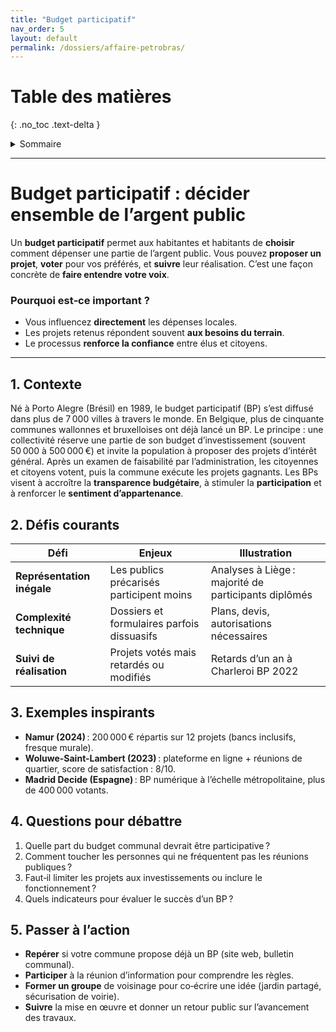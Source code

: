 ```yaml
---
title: "Budget participatif"
nav_order: 5
layout: default
permalink: /dossiers/affaire-petrobras/
---
```


# Table des matières
{: .no_toc .text-delta }

<details markdown="block">
  <summary>Sommaire</summary>
  {: .text-delta }

1. Sommaire
{:toc}
</details> 

---



# Budget participatif : décider ensemble de l’argent public


Un **budget participatif** permet aux habitantes et habitants de **choisir** comment dépenser une partie de l’argent public.
Vous pouvez **proposer un projet**,
**voter** pour vos préférés,
et **suivre** leur réalisation.
C’est une façon concrète de **faire entendre votre voix**.

### Pourquoi est‑ce important ?

* Vous influencez **directement** les dépenses locales.
* Les projets retenus répondent souvent **aux besoins du terrain**.
* Le processus **renforce la confiance** entre élus et citoyens.

---

## 1. Contexte

Né à Porto Alegre (Brésil) en 1989, le budget participatif (BP) s’est diffusé dans plus de 7 000 villes à travers le monde. En Belgique, plus de cinquante communes wallonnes et bruxelloises ont déjà lancé un BP. Le principe : une collectivité réserve une partie de son budget d’investissement (souvent 50 000 à 500 000 €) et invite la population à proposer des projets d’intérêt général. Après un examen de faisabilité par l’administration, les citoyennes et citoyens votent, puis la commune exécute les projets gagnants. Les BPs visent à accroître la **transparence budgétaire**, à stimuler la **participation** et à renforcer le **sentiment d’appartenance**.

## 2. Défis courants

| Défi                       | Enjeux                                     | Illustration                                         |
| -------------------------- | ------------------------------------------ | ---------------------------------------------------- |
| **Représentation inégale** | Les publics précarisés participent moins   | Analyses à Liège : majorité de participants diplômés |
| **Complexité technique**   | Dossiers et formulaires parfois dissuasifs | Plans, devis, autorisations nécessaires              |
| **Suivi de réalisation**   | Projets votés mais retardés ou modifiés    | Retards d’un an à Charleroi BP 2022                  |

## 3. Exemples inspirants

* **Namur (2024)** : 200 000 € répartis sur 12 projets (bancs inclusifs, fresque murale).
* **Woluwe-Saint-Lambert (2023)** : plateforme en ligne + réunions de quartier, score de satisfaction : 8/10.
* **Madrid Decide (Espagne)** : BP numérique à l’échelle métropolitaine, plus de 400 000 votants.

## 4. Questions pour débattre

1. Quelle part du budget communal devrait être participative ?
2. Comment toucher les personnes qui ne fréquentent pas les réunions publiques ?
3. Faut‑il limiter les projets aux investissements ou inclure le fonctionnement ?
4. Quels indicateurs pour évaluer le succès d’un BP ?

## 5. Passer à l’action

* **Repérer** si votre commune propose déjà un BP (site web, bulletin communal).
* **Participer** à la réunion d’information pour comprendre les règles.
* **Former un groupe** de voisinage pour co‑écrire une idée (jardin partagé, sécurisation de voirie).
* **Suivre** la mise en œuvre et donner un retour public sur l’avancement des travaux.
